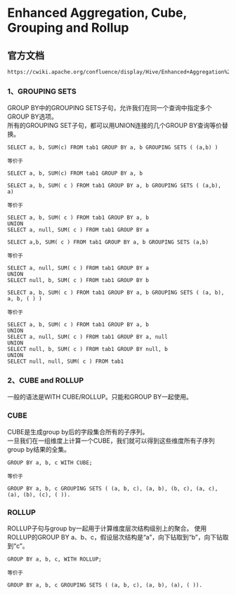 # Enhanced Aggregation, Cube, Grouping and Rollup

## 官方文档
```html
https://cwiki.apache.org/confluence/display/Hive/Enhanced+Aggregation%2C+Cube%2C+Grouping+and+Rollup#EnhancedAggregation,Cube,GroupingandRollup-CubesandRollups
```

### 1、GROUPING SETS
GROUP BY中的GROUPING SETS子句，允许我们在同一个查询中指定多个GROUP BY选项。   
所有的GROUPING SET子句，都可以用UNION连接的几个GROUP BY查询等价替换。
```hql
SELECT a, b, SUM(c) FROM tab1 GROUP BY a, b GROUPING SETS ( (a,b) )

等价于

SELECT a, b, SUM(c) FROM tab1 GROUP BY a, b
```
```hql
SELECT a, b, SUM( c ) FROM tab1 GROUP BY a, b GROUPING SETS ( (a,b), a)

等价于

SELECT a, b, SUM( c ) FROM tab1 GROUP BY a, b
UNION
SELECT a, null, SUM( c ) FROM tab1 GROUP BY a
```
```hql
SELECT a,b, SUM( c ) FROM tab1 GROUP BY a, b GROUPING SETS (a,b)

等价于

SELECT a, null, SUM( c ) FROM tab1 GROUP BY a
UNION
SELECT null, b, SUM( c ) FROM tab1 GROUP BY b
```
```hql
SELECT a, b, SUM( c ) FROM tab1 GROUP BY a, b GROUPING SETS ( (a, b), a, b, ( ) )

等价于

SELECT a, b, SUM( c ) FROM tab1 GROUP BY a, b
UNION
SELECT a, null, SUM( c ) FROM tab1 GROUP BY a, null
UNION
SELECT null, b, SUM( c ) FROM tab1 GROUP BY null, b
UNION
SELECT null, null, SUM( c ) FROM tab1
```

### 2、CUBE and ROLLUP
一般的语法是WITH CUBE/ROLLUP。只能和GROUP BY一起使用。   

### CUBE
CUBE是生成group by后的字段集合所有的子序列。   
一旦我们在一组维度上计算一个CUBE，我们就可以得到这些维度所有子序列group by结果的全集。
```hql
GROUP BY a, b, c WITH CUBE;

等价于

GROUP BY a, b, c GROUPING SETS ( (a, b, c), (a, b), (b, c), (a, c), (a), (b), (c), ( )).
```

### ROLLUP
ROLLUP子句与group by一起用于计算维度层次结构级别上的聚合。
使用ROLLUP的GROUP BY a、b、c，假设层次结构是“a”，向下钻取到“b”，向下钻取到“c”。
```hql
GROUP BY a, b, c, WITH ROLLUP;

等价于 

GROUP BY a, b, c GROUPING SETS ( (a, b, c), (a, b), (a), ( )).
```

